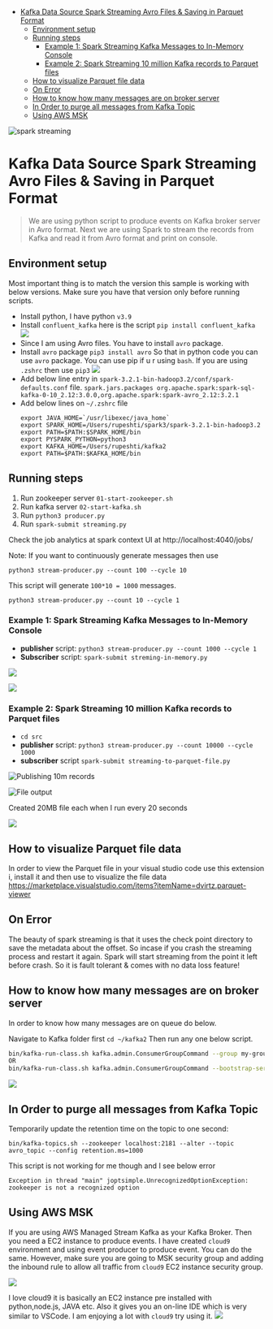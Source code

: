 - [Kafka Data Source Spark Streaming Avro Files & Saving in Parquet Format](#kafka-data-source-spark-streaming-avro-files--saving-in-parquet-format)
  - [Environment setup](#environment-setup)
  - [Running steps](#running-steps)
    - [Example 1: Spark Streaming Kafka Messages to In-Memory Console](#example-1-spark-streaming-kafka-messages-to-in-memory-console)
    - [Example 2: Spark Streaming 10 million Kafka records to Parquet files](#example-2-spark-streaming-10-million-kafka-records-to-parquet-files)
  - [How to visualize Parquet file data](#how-to-visualize-parquet-file-data)
  - [On Error](#on-error)
  - [How to know how many messages are on broker server](#how-to-know-how-many-messages-are-on-broker-server)
  - [In Order to purge all messages from Kafka Topic](#in-order-to-purge-all-messages-from-kafka-topic)
  - [Using AWS MSK](#using-aws-msk)

![spark streaming](https://i.imgur.com/aGB9b0S.jpg 'spark streaming using Kafka and python')

# Kafka Data Source Spark Streaming Avro Files & Saving in Parquet Format

> We are using python script to produce events on Kafka broker server in Avro format. Next we are using Spark to stream the records from Kafka and read it from Avro format and print on console.

## Environment setup

Most important thing is to match the version this sample is working with below versions. Make sure you have that version only before running scripts.

- Install python, I have python `v3.9`
- Install `confluent_kafka` here is the script `pip install confluent_kafka`
  ![](https://i.imgur.com/5CfyhFw.png)
- Since I am using Avro files. You have to install `avro` package.
- Install `avro` package `pip3 install avro` So that in python code you can use `avro` package. You can use pip if u r using `bash`. If you are using `.zshrc` then use `pip3`
  ![](https://i.imgur.com/3m1y08Z.png)
- Add below line entry in `spark-3.2.1-bin-hadoop3.2/conf/spark-defaults.conf` file.
  `spark.jars.packages org.apache.spark:spark-sql-kafka-0-10_2.12:3.0.0,org.apache.spark:spark-avro_2.12:3.2.1`
- Add below lines on `~/.zshrc` file
  ```shell
  export JAVA_HOME=`/usr/libexec/java_home`
  export SPARK_HOME=/Users/rupeshti/spark3/spark-3.2.1-bin-hadoop3.2
  export PATH=$PATH:$SPARK_HOME/bin
  export PYSPARK_PYTHON=python3
  export KAFKA_HOME=/Users/rupeshti/kafka2
  export PATH=$PATH:$KAFKA_HOME/bin
  ```

## Running steps

1. Run zookeeper server `01-start-zookeeper.sh`
2. Run kafka server `02-start-kafka.sh`
3. Run `python3 producer.py`
4. Run `spark-submit streaming.py`

Check the job analytics at spark context UI at http://localhost:4040/jobs/

Note: If you want to continuously generate messages then use

`python3 stream-producer.py --count 100 --cycle 10`

This script will generate `100*10 = 1000` messages.


`python3 stream-producer.py --count 10 --cycle 1`

### Example 1: Spark Streaming Kafka Messages to In-Memory Console

- **publisher** script: `python3 stream-producer.py --count 1000 --cycle 1`
- **Subscriber** script: `spark-submit streming-in-memory.py`

![](https://i.imgur.com/EHL9GIv.png)

![](https://i.imgur.com/otFScqS.png)

### Example 2: Spark Streaming 10 million Kafka records to Parquet files
- `cd src`
- **publisher** script: `python3 stream-producer.py --count 10000 --cycle 1000`
- **subscriber** script `spark-submit streaming-to-parquet-file.py`

![](https://i.imgur.com/6DjBNB6.png 'Publishing 10m records')

![](https://i.imgur.com/XGKeI7X.png 'File output')

Created 20MB file each when I run every 20 seconds

![](https://i.imgur.com/IVciW1l.png)

## How to visualize Parquet file data

In order to view the Parquet file in your visual studio code use this extension i, install it and then use to visualize the file data https://marketplace.visualstudio.com/items?itemName=dvirtz.parquet-viewer

## On Error

The beauty of spark streaming is that it uses the check point directory to save the metadata about the offset. So incase if you crash the streaming process and restart it again. Spark will start streaming from the point it left before crash. So it is fault tolerant & comes with no data loss feature!

## How to know how many messages are on broker server

In order to know how many messages are on queue do below.

Navigate to Kafka folder first `cd ~/kafka2` Then run any one below script.

```sh
bin/kafka-run-class.sh kafka.admin.ConsumerGroupCommand --group my-group --bootstrap-server localhost:9092 --describe
OR
bin/kafka-run-class.sh kafka.admin.ConsumerGroupCommand --bootstrap-server localhost:9092 --describe --all-groups
```

![](https://i.imgur.com/XSekgku.png)

## In Order to purge all messages from Kafka Topic

Temporarily update the retention time on the topic to one second:

```
bin/kafka-topics.sh --zookeeper localhost:2181 --alter --topic avro_topic --config retention.ms=1000
```

This script is not working for me though and I see below error

```
Exception in thread "main" joptsimple.UnrecognizedOptionException: zookeeper is not a recognized option
```

## Using AWS MSK

If you are using AWS Managed Stream Kafka as your Kafka Broker. Then you need a EC2 instance to produce events. I have created `cloud9` environment and using event producer to produce event. You can do the same. However, make sure you are going to MSK security group and adding the inbound rule to allow all traffic from `cloud9` EC2 instance security group.

![](https://i.imgur.com/vOpyI2C.png)

I love cloud9 it is basically an EC2 instance pre installed with python,node.js, JAVA etc. Also it gives you an on-line IDE which is very similar to VSCode. I am enjoying a lot with `cloud9` try using it.
![](https://i.imgur.com/YUaq9TC.png)
